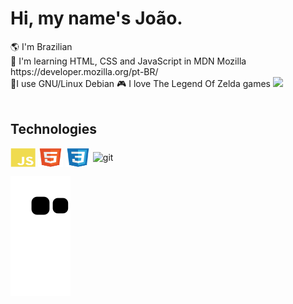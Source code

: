 <h1> Hi, my name's João.</h1>
🌎 I'm Brazilian<br>
📖 I'm learning HTML, CSS and JavaScript in MDN Mozilla https://developer.mozilla.org/pt-BR/<br> 
🐧I use GNU/Linux Debian
🎮 I love The Legend Of Zelda games

<img src="https://gifs.eco.br/wp-content/uploads/2022/08/gifs-de-link-0.gif">



<div style="display: inline_block"><br>
  <h2>Technologies</h2>
  <img align="center" alt="Js" height="30" width="40" src="https://raw.githubusercontent.com/devicons/devicon/master/icons/javascript/javascript-plain.svg">
  <img align="center" alt="HTML" height="30" width="40" src="https://raw.githubusercontent.com/devicons/devicon/master/icons/html5/html5-original.svg">
  <img align="center" alt="CSS" height="30" width="40" src="https://raw.githubusercontent.com/devicons/devicon/master/icons/css3/css3-original.svg">
  <img align="center" alt="git" height="40" width="40" src="https://git-scm.com/images/logos/downloads/Git-Icon-1788C.png">
</div>

  ![Snake animation](https://github.com/rafaballerini/rafaballerini/blob/output/github-contribution-grid-snake.svg)
